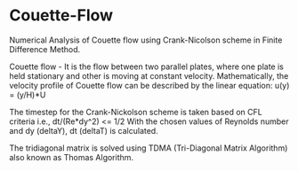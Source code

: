 # Couette-Flow
Numerical Analysis of Couette flow using Crank-Nicolson scheme in Finite Difference Method.

Couette flow - It is the flow between two parallel plates, where one plate is held stationary and other is moving at constant velocity.
Mathematically, the velocity profile of Couette flow can be described by the linear equation: u(y) = (y/H)*U

The timestep for the Crank-Nickolson scheme is taken based on CFL criteria i.e., dt/(Re*dy^2) <= 1/2
With the chosen values of Reynolds number and dy (deltaY), dt (deltaT) is calculated.

The tridiagonal matrix is solved using TDMA (Tri-Diagonal Matrix Algorithm) also known as Thomas Algorithm.


